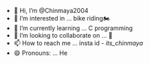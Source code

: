 - 👋 Hi, I’m @Chinmaya2004
- 👀 I’m interested in ... bike riding🏍 
- 🌱 I’m currently learning ... C programming
- 💞️ I’m looking to collaborate on ... 🤔
- 📫 How to reach me ... insta id - _its_chinmaya_
- 😄 Pronouns: ... He


<!---
Chinmaya2004/Chinmaya2004 is a ✨ special ✨ repository because its `README.md` (this file) appears on your GitHub profile.
You can click the Preview link to take a look at your changes.
--->
